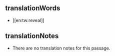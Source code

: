 ## translationWords

* [[en:tw:reveal]]

## translationNotes

* There are no translation notes for this passage.
